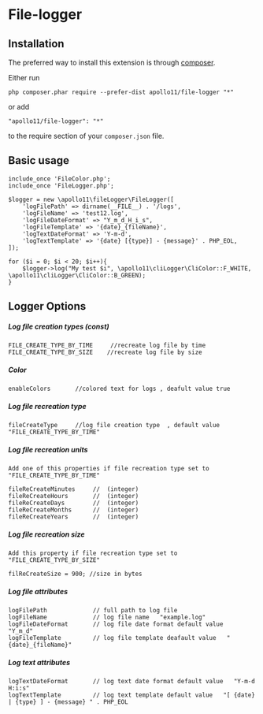 # File-logger

Installation
------------

The preferred way to install this extension is through [composer](http://getcomposer.org/download/).

Either run

```
php composer.phar require --prefer-dist apollo11/file-logger "*"
```

or add

```
"apollo11/file-logger": "*"
```

to the require section of your `composer.json` file.

## Basic usage ##

```
include_once 'FileColor.php';
include_once 'FileLogger.php';

$logger = new \apollo11\fileLogger\FileLogger([
    'logFilePath' => dirname(__FILE__) . '/logs',
    'logFileName' => 'test12.log',
    'logFileDateFormat' => "Y_m_d_H_i_s",
    'logFileTemplate' => '{date}_{fileName}',
    'logTextDateFormat' => 'Y-m-d',
    'logTextTemplate' => '{date} [{type}] - {message}' . PHP_EOL,
]);

for ($i = 0; $i < 20; $i++){
    $logger->log("My test $i", \apollo11\cliLogger\CliColor::F_WHITE, \apollo11\cliLogger\CliColor::B_GREEN);
}

```
## Logger Options ##

<h5>Log file creation types (const)</h5>

```
FILE_CREATE_TYPE_BY_TIME     //recreate log file by time
FILE_CREATE_TYPE_BY_SIZE    //recreate log file by size
```
<h5>Color</h5> 

```
enableColors       //colored text for logs , deafult value true
```
<h5>Log file recreation type</h5>

```
fileCreateType     //log file creation type  , default value   "FILE_CREATE_TYPE_BY_TIME"
```

<h5>Log file recreation units</h5>

```
Add one of this properties if file recreation type set to   "FILE_CREATE_TYPE_BY_TIME"

fileReCreateMinutes     //  (integer)
fileReCreateHours       //  (integer)
fileReCreateDays        //  (integer)
fileReCreateMonths      //  (integer)
fileReCreateYears       //  (integer)
```
<h5>Log file recreation size</h5>

```
Add this property if file recreation type set to   "FILE_CREATE_TYPE_BY_SIZE"
    
filReCreateSize = 900; //size in bytes
```   
<h5>Log file attributes</h5>

```
logFilePath             // full path to log file
logFileName             // log file name   "example.log"
logFileDateFormat       // log file date format default value   "Y_m_d"
logFileTemplate         // log file template deafault value   "{date}_{fileName}"
``` 
<h5>Log text attributes</h5>  
 
```
logTextDateFormat       // log text date format default value   "Y-m-d H:i:s"
logTextTemplate         // log text template default value   "[ {date} | {type} ] - {message} " . PHP_EOL
```
